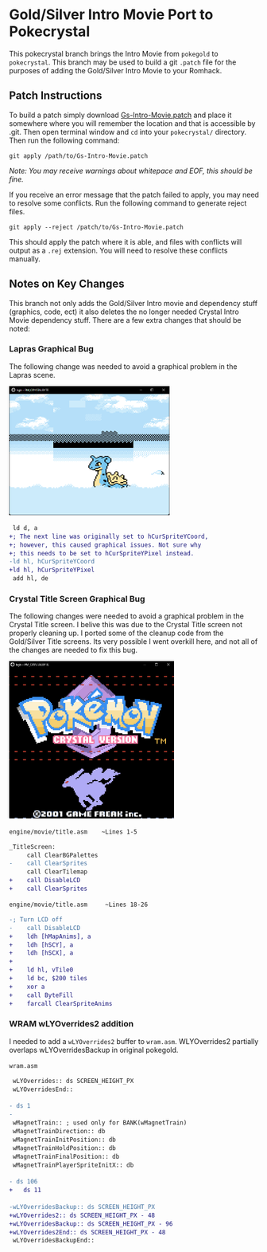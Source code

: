# Gold/Silver Intro Movie Port to Pokecrystal

This pokecrystal branch brings the Intro Movie from `pokegold` to `pokecrystal`. This branch may be used to build a git `.patch` file for the purposes of adding the Gold/Silver Intro Movie to your Romhack.

## Patch Instructions

To build a patch simply download [Gs-Intro-Movie.patch](https://github.com/pret/pokecrystal/compare/1d97d41ea2be9cd99c7e5688f128b1b6568262c5...thegsproj:GS-Intro-Movie.patch) and place it somewhere where you will remember the location and that is accessible by .git. Then open terminal window and `cd` into your `pokecrystal/` directory. Then run the following command:

```git
git apply /path/to/Gs-Intro-Movie.patch
```

*Note: You may receive warnings about whitepace and EOF, this should be fine.*

If you receive an error message that the patch failed to apply, you may need to resolve some conflicts. Run the following command to generate reject files.

```git
git apply --reject /patch/to/Gs-Intro-Movie.patch
```

This should apply the patch where it is able, and files with conflicts will output as a `.rej` extension. You will need to resolve these conflicts manually.

## Notes on Key Changes

This branch not only adds the Gold/Silver Intro movie and dependency stuff (graphics, code, ect) it also deletes the no longer needed Crystal Intro Movie dependency stuff. There are a few extra changes that should be noted:

### Lapras Graphical Bug

The following change was needed to avoid a graphical problem in the Lapras scene. 

<img src="images/GS_Intro_Lapra_Graphical_Bug.png" title="" alt="" width="323">

```diff
 ld d, a
+; The next line was originally set to hCurSpriteYCoord,
+; however, this caused graphical issues. Not sure why
+; this needs to be set to hCurSpriteYPixel instead.
-ld hl, hCurSpriteYCoord
+ld hl, hCurSpriteYPixel
 add hl, de
```

### Crystal Title Screen Graphical Bug

The following changes were needed to avoid a graphical problem in the Crystal Title screen. I belive this was due to the Crystal Title screen not properly cleaning up. I ported some of the cleanup code from the Gold/Silver Title screens. Its very possible I went overkill here, and not all of the changes are needed to fix this bug. 

<img src="images/GS_Intro_Crystal_Title_Screen_Graphical_Bug.png" title="" alt="" width="332">

`engine/movie/title.asm    ~Lines 1-5`

```diff
_TitleScreen:
     call ClearBGPalettes
-    call ClearSprites
     call ClearTilemap
+    call DisableLCD
+    call ClearSprites
```

`engine/movie/title.asm     ~Lines 18-26`

```diff
-; Turn LCD off
-    call DisableLCD
+    ldh [hMapAnims], a
+    ldh [hSCY], a
+    ldh [hSCX], a
+
+    ld hl, vTile0
+    ld bc, $200 tiles
+    xor a
+    call ByteFill
+    farcall ClearSpriteAnims
```

### WRAM wLYOverrides2 addition

I needed to add a `wLYOverrides2` buffer to `wram.asm`. WLYOverrides2 partially overlaps wLYOverridesBackup in original pokegold.

`wram.asm`

```diff
 wLYOverrides:: ds SCREEN_HEIGHT_PX
 wLYOverridesEnd::

- ds 1
-
 wMagnetTrain:: ; used only for BANK(wMagnetTrain)
 wMagnetTrainDirection:: db
 wMagnetTrainInitPosition:: db
 wMagnetTrainHoldPosition:: db
 wMagnetTrainFinalPosition:: db
 wMagnetTrainPlayerSpriteInitX:: db

- ds 106
+	ds 11

-wLYOverridesBackup:: ds SCREEN_HEIGHT_PX
+wLYOverrides2:: ds SCREEN_HEIGHT_PX - 48
+wLYOverridesBackup:: ds SCREEN_HEIGHT_PX - 96
+wLYOverrides2End:: ds SCREEN_HEIGHT_PX - 48
 wLYOverridesBackupEnd::
```
